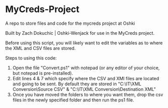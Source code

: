 # MyCreds-Project
A repo to store files and code for the mycreds project at Oshki

Built by Zach Dokuchic | Oshki-Wenjack for use in the MyCreds project.

Before using this script, you will likely want to edit the variables as to where the XML and CSV files are stored.

Steps to using this code:
1. Open the file  "Convert.ps1" with notepad (or any editor of your choice, but notepad is pre-installed).
2. Edit lines 4 & 7 which specify where the CSV and XMl files are located and going to be sent. By default they are stored in "C:\IT\XML Conversion\Source CSV" & "C:\IT\XML Conversion\Destination XML"
3. Once you have moved the folders to where you want them, drop the csv files in the newly specified folder and then run the ps1 file.
